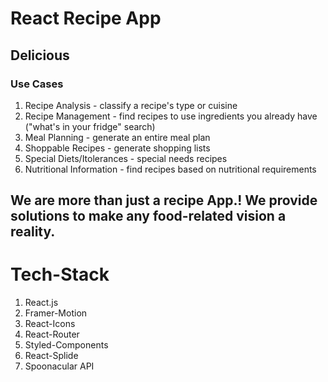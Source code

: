 # React Recipe App
## Delicious
### Use Cases
1. Recipe Analysis - classify a recipe's type or cuisine
2. Recipe Management - find recipes to use ingredients you already have ("what's in your fridge" search)
3. Meal Planning - generate an entire meal plan
4. Shoppable Recipes - generate shopping lists
5. Special Diets/Itolerances - special needs recipes
6. Nutritional Information - find recipes based on nutritional requirements
## We are more than just a recipe App.! We provide solutions to make any food-related vision a reality.

# Tech-Stack
1. React.js
2. Framer-Motion
3. React-Icons
4. React-Router
5. Styled-Components
6. React-Splide
7. Spoonacular API
